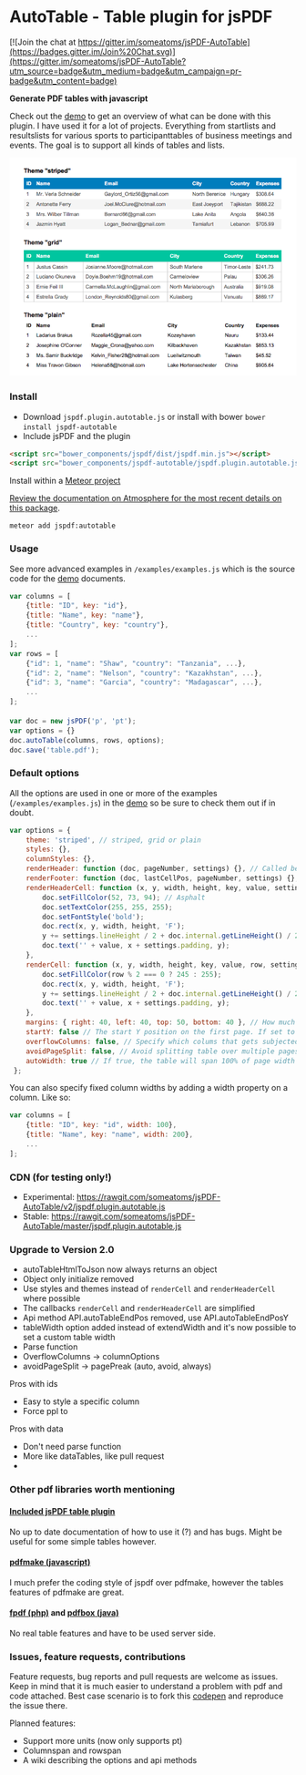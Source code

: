# AutoTable - Table plugin for jsPDF

[![Join the chat at https://gitter.im/someatoms/jsPDF-AutoTable](https://badges.gitter.im/Join%20Chat.svg)](https://gitter.im/someatoms/jsPDF-AutoTable?utm_source=badge&utm_medium=badge&utm_campaign=pr-badge&utm_content=badge)

**Generate PDF tables with javascript**

Check out the [demo](https://someatoms.github.io/jsPDF-AutoTable/) to get an overview of what can be done with this plugin. I have used it for a lot of projects. Everything from startlists and resultslists for various sports to participanttables of business meetings and events. The goal is to support all kinds of tables and lists.

![sample javascript table pdf](samples.png)

### Install
- Download `jspdf.plugin.autotable.js` or install with bower  `bower install jspdf-autotable`
- Include jsPDF and the plugin

```html
<script src="bower_components/jspdf/dist/jspdf.min.js"></script>
<script src="bower_components/jspdf-autotable/jspdf.plugin.autotable.js"></script>
```

Install within a [Meteor project](http://meteor.com)

[Review the documentation on Atmosphere for the most recent details on this
package](https://atmospherejs.com/jspdf/autotable).

    meteor add jspdf:autotable

### Usage
See more advanced examples in `/examples/examples.js` which is the source code for the [demo](https://someatoms.github.io/jsPDF-AutoTable/) documents.

```javascript
var columns = [
    {title: "ID", key: "id"},
    {title: "Name", key: "name"}, 
    {title: "Country", key: "country"}, 
    ...
];
var rows = [
    {"id": 1, "name": "Shaw", "country": "Tanzania", ...},
    {"id": 2, "name": "Nelson", "country": "Kazakhstan", ...},
    {"id": 3, "name": "Garcia", "country": "Madagascar", ...},
    ...
];

var doc = new jsPDF('p', 'pt');
var options = {}
doc.autoTable(columns, rows, options);
doc.save('table.pdf');
```

### Default options
All the options are used in one or more of the examples (`/examples/examples.js`) in the [demo](https://someatoms.github.io/jsPDF-AutoTable/) so be sure to check them out if in doubt.

```javascript
var options = {
    theme: 'striped', // striped, grid or plain
    styles: {},
    columnStyles: {},
    renderHeader: function (doc, pageNumber, settings) {}, // Called before every page
    renderFooter: function (doc, lastCellPos, pageNumber, settings) {}, // Called at the end of every page
    renderHeaderCell: function (x, y, width, height, key, value, settings) {
        doc.setFillColor(52, 73, 94); // Asphalt
        doc.setTextColor(255, 255, 255);
        doc.setFontStyle('bold');
        doc.rect(x, y, width, height, 'F');
        y += settings.lineHeight / 2 + doc.internal.getLineHeight() / 2 - 2.5;
        doc.text('' + value, x + settings.padding, y);
    },
    renderCell: function (x, y, width, height, key, value, row, settings) {
        doc.setFillColor(row % 2 === 0 ? 245 : 255);
        doc.rect(x, y, width, height, 'F');
        y += settings.lineHeight / 2 + doc.internal.getLineHeight() / 2 - 2.5;
        doc.text('' + value, x + settings.padding, y);
    },
    margins: { right: 40, left: 40, top: 50, bottom: 40 }, // How much space around the table
    startY: false // The start Y position on the first page. If set to false, top margin is used
    overflowColumns: false, // Specify which colums that gets subjected to the overflow method chosen. false indicates all
    avoidPageSplit: false, // Avoid splitting table over multiple pages (starts drawing table on fresh page instead). Only relevant if startY option is set.
    autoWidth: true // If true, the table will span 100% of page width minus horizontal margins.
 };
```

You can also specify fixed column widths by adding a width property on a column. Like so:

```javascript
var columns = [
    {title: "ID", key: "id", width: 100},
    {title: "Name", key: "name", width: 200},
    ...
];
```

### CDN (for testing only!)
- Experimental: https://rawgit.com/someatoms/jsPDF-AutoTable/v2/jspdf.plugin.autotable.js
- Stable: https://rawgit.com/someatoms/jsPDF-AutoTable/master/jspdf.plugin.autotable.js

### Upgrade to Version 2.0
- autoTableHtmlToJson now always returns an object
- Object only initialize removed
- Use styles and themes instead of `renderCell` and `renderHeaderCell` where possible
- The callbacks `renderCell` and `renderHeaderCell` are simplified
- Api method API.autoTableEndPos removed, use API.autoTableEndPosY
- tableWidth option added instead of extendWidth and it's now possible to set a custom table width
- Parse function
- OverflowColumns -> columnOptions 
- avoidPageSplit -> pagePreak (auto, avoid, always)

Pros with ids
- Easy to style a specific column
- Force ppl to 

Pros with data
- Don't need parse function
- More like dataTables, like pull request
- 

### Other pdf libraries worth mentioning

#### [Included jsPDF table plugin](https://github.com/MrRio/jsPDF/blob/master/jspdf.plugin.cell.js)
No up to date documentation of how to use it (?) and has bugs. Might be useful for some simple tables however.

#### [pdfmake (javascript)](https://github.com/bpampuch/pdfmake)
I much prefer the coding style of jspdf over pdfmake, however the tables features of pdfmake are great.
 
#### [fpdf (php)](http://www.fpdf.org/) and [pdfbox (java)](https://pdfbox.apache.org/) 
No real table features and have to be used server side.


### Issues, feature requests, contributions
Feature requests, bug reports and pull requests are welcome as issues. Keep in mind that it is much easier to understand a problem with pdf and code attached. Best case scenario is to fork this [codepen](http://codepen.io/someatoms/pen/EjwPEb) and reproduce the issue there.

Planned features:
- Support more units (now only supports pt)
- Columnspan and rowspan
- A wiki describing the options and api methods
